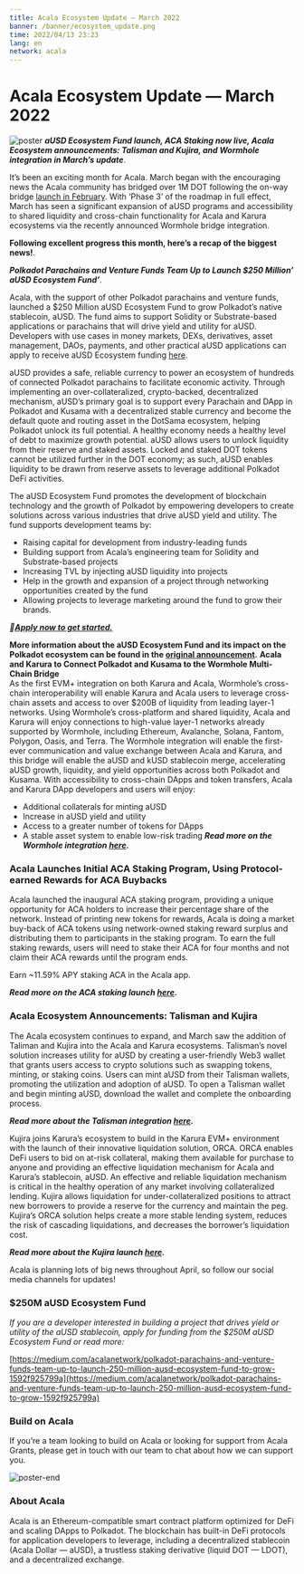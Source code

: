 ```yaml
---
title: Acala Ecosystem Update — March 2022
banner: /banner/ecosystem_update.png  
time: 2022/04/13 23:23
lang: en
network: acala
---
```



# Acala Ecosystem Update — March 2022
![poster](/banner/ecosystem_update.png)
***aUSD Ecosystem Fund launch, ACA Staking now live, Acala Ecosystem announcements: Talisman and Kujira, and Wormhole integration in March’s update***.  

It’s been an exciting month for Acala. March began with the encouraging news the Acala community has bridged over 1M DOT following the on-way bridge [launch in February](https://medium.com/acalanetwork/acala-enables-dot-bridge-in-preparation-for-defi-economy-9e5a4a18f4c3). With ‘Phase 3’ of the roadmap in full effect, March has seen a significant expansion of aUSD programs and accessibility to shared liquidity and cross-chain functionality for Acala and Karura ecosystems via the recently announced Wormhole bridge integration.  

**Following excellent progress this month, here’s a recap of the biggest news!**.  

***Polkadot Parachains and Venture Funds Team Up to Launch $250 Million’ aUSD Ecosystem Fund’***.  

Acala, with the support of other Polkadot parachains and venture funds, launched a $250 Million aUSD Ecosystem Fund to grow Polkadot’s native stablecoin, aUSD. The fund aims to support Solidity or Substrate-based applications or parachains that will drive yield and utility for aUSD. Developers with use cases in money markets, DEXs, derivatives, asset management, DAOs, payments, and other practical aUSD applications can apply to receive aUSD Ecosystem funding [here](https://acala.network/ecosystem-program).  

aUSD provides a safe, reliable currency to power an ecosystem of hundreds of connected Polkadot parachains to facilitate economic activity. Through implementing an over-collateralized, crypto-backed, decentralized mechanism, aUSD’s primary goal is to support every Parachain and DApp in Polkadot and Kusama with a decentralized stable currency and become the default quote and routing asset in the DotSama ecosystem, helping Polkadot unlock its full potential. A healthy economy needs a healthy level of debt to maximize growth potential. aUSD allows users to unlock liquidity from their reserve and staked assets. Locked and staked DOT tokens cannot be utilized further in the DOT economy; as such, aUSD enables liquidity to be drawn from reserve assets to leverage additional Polkadot DeFi activities.  

The aUSD Ecosystem Fund promotes the development of blockchain technology and the growth of Polkadot by empowering developers to create solutions across various industries that drive aUSD yield and utility. The fund supports development teams by:   

  * Raising capital for development from industry-leading funds
  * Building support from Acala’s engineering team for Solidity and Substrate-based projects
  * Increasing TVL by injecting aUSD liquidity into projects
  * Help in the growth and expansion of a project through networking opportunities created by the fund
  * Allowing projects to leverage marketing around the fund to grow their brands.  
   
***🚀[Apply now to get started.](https://acala.network/ecosystem-program)***  

**More information about the aUSD Ecosystem Fund and its impact on the Polkadot ecosystem can be found in the [original announcement](https://medium.com/acalanetwork/polkadot-parachains-and-venture-funds-team-up-to-launch-250-million-ausd-ecosystem-fund-to-grow-1592f925799a).**
**Acala and Karura to Connect Polkadot and Kusama to the Wormhole Multi-Chain Bridge**   
As the first EVM+ integration on both Karura and Acala, Wormhole’s cross-chain interoperability will enable Karura and Acala users to leverage cross-chain assets and access to over $200B of liquidity from leading layer-1 networks. Using Wormhole’s cross-platform and shared liquidity, Acala and Karura will enjoy connections to high-value layer-1 networks already supported by Wormhole, including Ethereum, Avalanche, Solana, Fantom, Polygon, Oasis, and Terra. The Wormhole integration will enable the first-ever communication and value exchange between Acala and Karura, and this bridge will enable the aUSD and kUSD stablecoin merge, accelerating aUSD growth, liquidity, and yield opportunities across both Polkadot and Kusama. With accessibility to cross-chain DApps and token transfers, Acala and Karura DApp developers and users will enjoy:   
 * Additional collaterals for minting aUSD
 * Increase in aUSD yield and utility
 * Access to a greater number of tokens for DApps
 * A stable asset system to enable low-risk trading
***Read more on the Wormhole integration [here](https://medium.com/acalanetwork/acala-and-karura-to-connect-polkadot-and-kusama-to-the-wormhole-multi-chain-bridge-134a9036d0e6).***
### Acala Launches Initial ACA Staking Program, Using Protocol-earned Rewards for ACA Buybacks
Acala launched the inaugural ACA staking program, providing a unique opportunity for ACA holders to increase their percentage share of the network. Instead of printing new tokens for rewards, Acala is doing a market buy-back of ACA tokens using network-owned staking reward surplus and distributing them to participants in the staking program. To earn the full staking rewards, users will need to stake their ACA for four months and not claim their ACA rewards until the program ends.   

Earn ~11.59% APY staking ACA in the Acala app.

***Read more on the ACA staking launch [here](https://medium.com/acalanetwork/acala-launches-initial-aca-staking-program-leveraging-aca-buybacks-with-network-owned-staking-c52819f37fd6).***

### Acala Ecosystem Announcements: Talisman and Kujira

The Acala ecosystem continues to expand, and March saw the addition of Taliman and Kujira into the Acala and Karura ecosystems.
Talisman’s novel solution increases utility for aUSD by creating a user-friendly Web3 wallet that grants users access to crypto solutions such as swapping tokens, minting, or staking coins. Users can mint aUSD from their Talisman wallets, promoting the utilization and adoption of aUSD. To open a Talisman wallet and begin minting aUSD, download the wallet and complete the onboarding process.

***Read more about the Talisman integration [here](https://medium.com/acalanetwork/talisman-to-launch-on-acala-bringing-a-better-ux-for-polkadot-with-its-user-friendly-web3-44080cbe2ab3).***

Kujira joins Karura’s ecosystem to build in the Karura EVM+ environment with the launch of their innovative liquidation solution, ORCA. ORCA enables DeFi users to bid on at-risk collateral, making them available for purchase to anyone and providing an effective liquidation mechanism for Acala and Karura’s stablecoin, aUSD. An effective and reliable liquidation mechanism is critical in the healthy operation of any market involving collateralized lending. Kujira allows liquidation for under-collateralized positions to attract new borrowers to provide a reserve for the currency and maintain the peg. Kujira’s ORCA solution helps create a more stable lending system, reduces the risk of cascading liquidations, and decreases the borrower’s liquidation cost.

***Read more about the Kujira launch [here](https://medium.com/acalanetwork/kujira-to-launch-on-karuras-evm-providing-effective-liquidations-for-ausd-b85c76afd54d).***

Acala is planning lots of big news throughout April, so follow our social media channels for updates!

### $250M aUSD Ecosystem Fund

*If you are a developer interested in building a project that drives yield or utility of the aUSD stablecoin, apply for funding from the $250M aUSD Ecosystem Fund or read more:*

[https://medium.com/acalanetwork/polkadot-parachains-and-venture-funds-team-up-to-launch-250-million-ausd-ecosystem-fund-to-grow-1592f925799a](https://medium.com/acalanetwork/polkadot-parachains-and-venture-funds-team-up-to-launch-250-million-ausd-ecosystem-fund-to-grow-1592f925799a)

### Build on Acala
If you’re a team looking to build on Acala or looking for support from Acala Grants, please get in touch with our team to chat about how we can support you.

![poster-end](/illustration/---acala---.png)
### About Acala

Acala is an Ethereum-compatible smart contract platform optimized for DeFi and scaling DApps to Polkadot. The blockchain has built-in DeFi protocols for application developers to leverage, including a decentralized stablecoin (Acala Dollar — aUSD), a trustless staking derivative (liquid DOT — LDOT), and a decentralized exchange.

